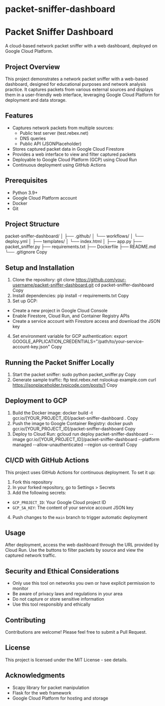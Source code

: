 # packet-sniffer-dashboard
# Packet Sniffer Dashboard

A cloud-based network packet sniffer with a web dashboard, deployed on Google Cloud Platform.

## Project Overview

This project demonstrates a network packet sniffer with a web-based dashboard, designed for educational purposes and network analysis practice. It captures packets from various external sources and displays them in a user-friendly web interface, leveraging Google Cloud Platform for deployment and data storage.

## Features

- Captures network packets from multiple sources:
  - Public test server (test.rebex.net)
  - DNS queries
  - Public API (JSONPlaceholder)
- Stores captured packet data in Google Cloud Firestore
- Provides a web interface to view and filter captured packets
- Deployable to Google Cloud Platform (GCP) using Cloud Run
- Continuous deployment using GitHub Actions

## Prerequisites

- Python 3.9+
- Google Cloud Platform account
- Docker
- Git

## Project Structure
packet-sniffer-dashboard/
│
├── .github/
│   └── workflows/
│       └── deploy.yml
│
├── templates/
│   └── index.html
│
├── app.py
├── packet_sniffer.py
├── requirements.txt
├── Dockerfile
├── README.md
└── .gitignore
Copy
## Setup and Installation

1. Clone the repository:
git clone https://github.com/your-username/packet-sniffer-dashboard.git
cd packet-sniffer-dashboard
Copy
2. Install dependencies:
pip install -r requirements.txt
Copy
3. Set up GCP:
- Create a new project in Google Cloud Console
- Enable Firestore, Cloud Run, and Container Registry APIs
- Create a service account with Firestore access and download the JSON key

4. Set environment variable for GCP authentication:
export GOOGLE_APPLICATION_CREDENTIALS="/path/to/your-service-account-key.json"
Copy
## Running the Packet Sniffer Locally

1. Start the packet sniffer:
sudo python packet_sniffer.py
Copy
2. Generate sample traffic:
ftp test.rebex.net
nslookup example.com
curl https://jsonplaceholder.typicode.com/posts/1
Copy
## Deployment to GCP

1. Build the Docker image:
docker build -t gcr.io/[YOUR_PROJECT_ID]/packet-sniffer-dashboard .
Copy
2. Push the image to Google Container Registry:
docker push gcr.io/[YOUR_PROJECT_ID]/packet-sniffer-dashboard
Copy
3. Deploy to Cloud Run:
gcloud run deploy packet-sniffer-dashboard 
--image gcr.io/[YOUR_PROJECT_ID]/packet-sniffer-dashboard 
--platform managed 
--allow-unauthenticated 
--region us-central1
Copy
## CI/CD with GitHub Actions

This project uses GitHub Actions for continuous deployment. To set it up:

1. Fork this repository
2. In your forked repository, go to Settings > Secrets
3. Add the following secrets:
- `GCP_PROJECT_ID`: Your Google Cloud project ID
- `GCP_SA_KEY`: The content of your service account JSON key
4. Push changes to the `main` branch to trigger automatic deployment

## Usage

After deployment, access the web dashboard through the URL provided by Cloud Run. Use the buttons to filter packets by source and view the captured network traffic.

## Security and Ethical Considerations

- Only use this tool on networks you own or have explicit permission to monitor
- Be aware of privacy laws and regulations in your area
- Do not capture or store sensitive information
- Use this tool responsibly and ethically

## Contributing

Contributions are welcome! Please feel free to submit a Pull Request.

## License

This project is licensed under the MIT License - see details.

## Acknowledgments

- Scapy library for packet manipulation
- Flask for the web framework
- Google Cloud Platform for hosting and storage
